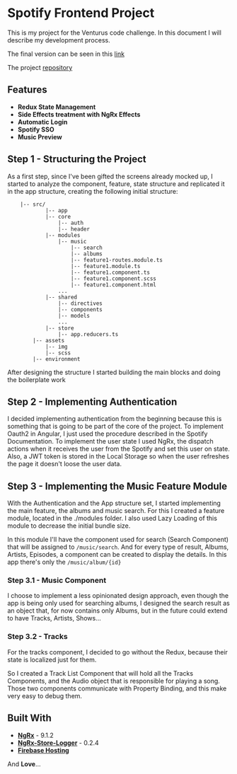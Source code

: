 # Spotify Frontend Project

This is my project for the Venturus code challenge. In this document I will describe my development process.

The final version can be seen in this [link](https://ng-spotify-project.web.app/)

The project [repository](https://github.com/du-almeidalima/ng-spotify-project)

## Features
* **Redux State Management**
* **Side Effects treatment with NgRx Effects**
* **Automatic Login**
* **Spotify SSO**
* **Music Preview**

## Step 1 - Structuring the Project

As a first step, since I've been gifted the screens already mocked up, I started to analyze the component, feature, state structure and replicated it in the app structure, creating the
following initial structure: 
```
    |-- src/
            |-- app
            |-- core
                |-- auth
                |-- header
            |-- modules
                |-- music
                    |-- search
                    |-- albums
                    |-- feature1-routes.module.ts
                    |-- feature1.module.ts
                    |-- feature1.component.ts
                    |-- feature1.component.scss
                    |-- feature1.component.html
                ...
            |-- shared
                |-- directives
                |-- components
                |-- models
                ...
            |-- store
                |-- app.reducers.ts
        |-- assets
            |-- img
            |-- scss
        |-- environment
```

After designing the structure I started building the main blocks and doing the boilerplate work

## Step 2 - Implementing Authentication

I decided implementing authentication from the beginning because this is something that is going to 
be part of the core of the project. To implement Oauth2 in Angular, I just used the procedure described in the Spotify 
Documentation. To implement the user state I used NgRx, the dispatch actions when it receives the user from the Spotify and set this user
on state. Also, a JWT token is stored in the Local Storage so when the user refreshes the page it doesn't loose the user data.

## Step 3 - Implementing the Music Feature Module

With the Authentication and the App structure set, I started implementing the main feature, the albums and music search. For this
I created a feature module, located in the ./modules folder. I also used Lazy Loading of this module to decrease the initial bundle size.

In this module I'll have the component used for search (Search Component) that will be assigned to ``/music/search``. And for every type
of result, Albums, Artists, Episodes, a component can be created to display the details. In this app there's only the ``/music/album/{id}``

### Step 3.1 - Music Component

I choose to implement a less opinionated design approach, even though the app is being only used for searching albums, I designed the 
search result as an object that, for now contains only Albums, but in the future could extend to have Tracks, Artists, Shows...

### Step 3.2 - Tracks

For the tracks component, I decided to go without the Redux, because their state is localized just for them.

So I created a Track List Component that will hold all the Tracks Components, and the Audio object that is responsible for 
playing a song. Those two components communicate with Property Binding, and this make very easy to debug them.

## Built With
* **[NgRx](https://ngrx.io/)** - 9.1.2
* **[NgRx-Store-Logger](https://www.npmjs.com/package/ngrx-store-logger)** - 0.2.4
* **[Firebase Hosting](https://firebase.google.com/docs/hosting)**

And <b>Love</b>...
